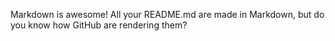 
Markdown is awesome! All your README.md are made in Markdown, but do you know how GitHub are rendering them?

